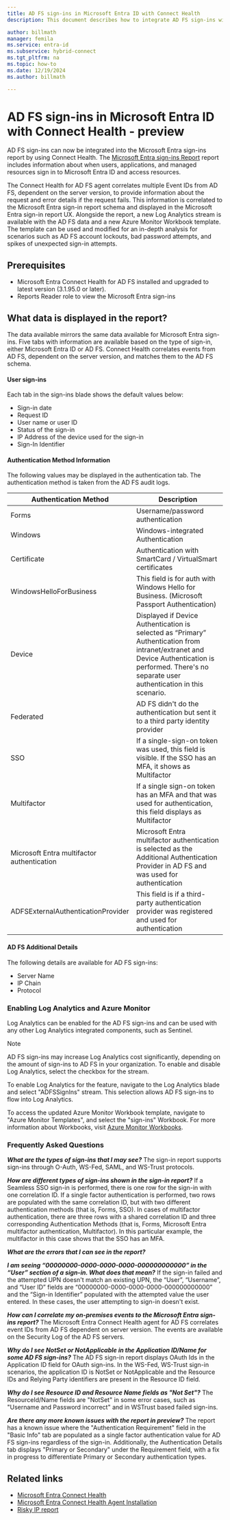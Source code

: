 ```yaml
---
title: AD FS sign-ins in Microsoft Entra ID with Connect Health
description: This document describes how to integrate AD FS sign-ins with the Microsoft Entra Connect Health sign-ins report.

author: billmath
manager: femila
ms.service: entra-id
ms.subservice: hybrid-connect
ms.tgt_pltfrm: na
ms.topic: how-to
ms.date: 12/19/2024
ms.author: billmath

---
```


# AD FS sign-ins in Microsoft Entra ID with Connect Health - preview

AD FS sign-ins can now be integrated into the Microsoft Entra sign-ins report by using Connect Health. The [Microsoft Entra sign-ins Report](~/identity/monitoring-health/concept-sign-ins.md) report includes information about when users, applications, and managed resources sign in to Microsoft Entra ID and access resources. 

The Connect Health for AD FS agent correlates multiple Event IDs from AD FS, dependent on the server version, to provide information about the request and error details if the request fails. This information is correlated to the Microsoft Entra sign-in report schema and displayed in the Microsoft Entra sign-in report UX. Alongside the report, a new Log Analytics stream is available with the AD FS data and a new Azure Monitor Workbook template. The template can be used and modified for an in-depth analysis for scenarios such as AD FS account lockouts, bad password attempts, and spikes of unexpected sign-in attempts.

## Prerequisites
* Microsoft Entra Connect Health for AD FS installed and upgraded to latest version (3.1.95.0 or later).
*  Reports Reader role to view the Microsoft Entra sign-ins

## What data is displayed in the report?
The data available mirrors the same data available for Microsoft Entra sign-ins. Five tabs with information are available based on the type of sign-in, either Microsoft Entra ID or AD FS. Connect Health correlates events from AD FS, dependent on the server version, and matches them to the AD FS schema. 



#### User sign-ins 
Each tab in the sign-ins blade shows the default values below:
* Sign-in date
* Request ID
* User name or user ID
* Status of the sign-in
* IP Address of the device used for the sign-in
* Sign-In Identifier

#### Authentication Method Information
The following values may be displayed in the authentication tab. The authentication method is taken from the AD FS audit logs.

|Authentication Method|Description|
|-----|-----|
|Forms|Username/password authentication|
|Windows|Windows-integrated Authentication|
|Certificate|Authentication with SmartCard / VirtualSmart certificates|
|WindowsHelloForBusiness|This field is for auth with Windows Hello for Business. (Microsoft Passport Authentication)|
|Device | Displayed if Device Authentication is selected as “Primary” Authentication from intranet/extranet and Device Authentication is performed.  There's no separate user authentication in this scenario.| 
|Federated|AD FS didn't do the authentication but sent it to a third party identity provider|
|SSO |If a single-sign-on token was used, this field is visible. If the SSO has an MFA, it shows as Multifactor|
|Multifactor|If a single sign-on token has an MFA and that was used for authentication, this field displays as Multifactor|
|Microsoft Entra multifactor authentication|Microsoft Entra multifactor authentication is selected as the Additional Authentication Provider in AD FS and was used for authentication|
|ADFSExternalAuthenticationProvider|This field is if a third-party authentication provider was registered and used for authentication|


#### AD FS Additional Details
The following details are available for AD FS sign-ins:
* Server Name
* IP Chain
* Protocol

### Enabling Log Analytics and Azure Monitor
Log Analytics can be enabled for the AD FS sign-ins and can be used with any other Log Analytics integrated components, such as Sentinel.

> [!NOTE] 
> AD FS sign-ins may increase Log Analytics cost significantly, depending on the amount of sign-ins to AD FS in  your organization. To enable and disable Log Analytics, select the checkbox for the stream.

To enable Log Analytics for the feature, navigate to the Log Analytics blade and select "ADFSSignIns" stream. This selection allows AD FS sign-ins to flow into Log Analytics.

To access the updated Azure Monitor Workbook template, navigate to "Azure Monitor Templates", and select the "sign-ins" Workbook.
For more information about Workbooks, visit [Azure Monitor Workbooks](https://aka.ms/adfssigninspreview).




### Frequently Asked Questions
***What are the types of sign-ins that I may see?***
The sign-in report supports sign-ins through O-Auth, WS-Fed, SAML, and WS-Trust protocols. 

***How are different types of sign-ins shown in the sign-in report?***
If a Seamless SSO sign-in is performed, there is one row for the sign-in with one correlation ID.
If a single factor authentication is performed, two rows are populated with the same correlation ID, but with two different authentication methods (that is, Forms, SSO).
In cases of multifactor authentication, there are three rows with a shared correlation ID and three corresponding Authentication Methods (that is, Forms, Microsoft Entra multifactor authentication, Multifactor). In this particular example, the multifactor in this case shows that the SSO has an MFA.

***What are the errors that I can see in the report?***

***I am seeing “00000000-0000-0000-0000-000000000000” in the “User” section of a sign-in. What does that 
mean?***
If the sign-in failed and the attempted UPN doesn't match an existing UPN, the “User”, “Username”, and “User ID” 
fields are “00000000-0000-0000-0000-000000000000” and the “Sign-in Identifier” populated with the attempted value the user entered. In these cases, the user attempting to sign-in doesn't exist.

***How can I correlate my on-premises events to the Microsoft Entra sign-ins report?***
The Microsoft Entra Connect Health agent for AD FS correlates event IDs from AD FS dependent on server version. The events are available on the Security Log of the AD FS servers. 

***Why do I see NotSet or NotApplicable in the Application ID/Name for some AD FS sign-ins?***
The AD FS sign-in report displays OAuth Ids in the Application ID field for OAuth sign-ins. In the WS-Fed, WS-Trust sign-in scenarios, the application ID is NotSet or NotApplicable and the Resource IDs and Relying Party identifiers are present in the Resource ID field.

***Why do I see Resource ID and Resource Name fields as "Not Set"?***
The ResourceId/Name fields are "NotSet" in some error cases, such as "Username and Password incorrect" and in WSTrust based failed sign-ins.

***Are there any more known issues with the report in preview?***
The report has a known issue where the "Authentication Requirement" field in the "Basic Info" tab are populated as a single factor authentication value for AD FS sign-ins regardless of the sign-in. Additionally, the Authentication Details tab displays "Primary or Secondary" under the Requirement field, with a fix in progress to differentiate Primary or Secondary authentication types.


## Related links
* [Microsoft Entra Connect Health](./whatis-azure-ad-connect.md)
* [Microsoft Entra Connect Health Agent Installation](how-to-connect-health-agent-install.md)
* [Risky IP report](how-to-connect-health-adfs-risky-ip.md)
